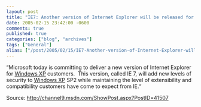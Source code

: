 ```yaml
---
layout: post
title: "IE7: Another version of Internet Explorer will be released for Windows XP!"
date: 2005-02-15 23:42:00 -0600
comments: true
published: true
categories: ["blog", "archives"]
tags: ["General"]
alias: ["/post/2005/02/15/IE7-Another-version-of-Internet-Explorer-will-be-released-for-Windows-XP!", "/post/2005/02/15/ie7-another-version-of-internet-explorer-will-be-released-for-windows-xp!"]
---
```

<!-- more -->
<P>&#8220;Microsoft today is committing to deliver a new version of Internet Explorer for <a title="Windows XP" href="http://www.microsoft.com/windowsxp/default.mspx" target="_blank">Windows XP</a> customers.&nbsp; This version, called IE 7, will add new levels of security to <a title="Windows XP" href="http://www.microsoft.com/windowsxp/default.mspx" target="_blank">Windows XP</a> SP2 while maintaining the level of extensibility and compatibility customers have come to expect from IE.&#8220;</P>
<P>Source: <A href="http://channel9.msdn.com/ShowPost.aspx?PostID=41507">http://channel9.msdn.com/ShowPost.aspx?PostID=41507</A></P>
